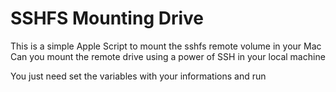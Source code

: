 # SSHFS Mounting Drive
This is a simple Apple Script to mount the sshfs remote volume in your Mac
Can you mount the remote drive using a power of SSH in your local machine

You just need set the variables with your informations and run

